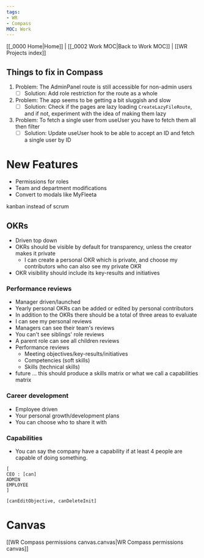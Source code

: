 ```yaml
---
tags:
- WR
- Compass
MOC: Work
---
```

[[_0000 Home|Home]] | [[_0002 Work MOC|Back to Work MOC]] | [[WR Projects index]]
## Things to fix in Compass

1. Problem: The AdminPanel route is still accessible for non-admin users
	- [ ] Solution: Add role restriction for the route as a whole
2. Problem: The app seems to be getting a bit sluggish and slow
	- [ ] Solution: Check if the pages are lazy loading `CreateLazyFileRoute`, and if not, experiment with the idea of making them lazy
3. Problem: To fetch a single user from useUser you have to fetch them all then filter
	- [ ] Solution: Update useUser hook to be able to accept an ID and fetch a single user by ID
# New Features
- Permissions for roles
- Team and department modifications
- Convert to modals like MyFleeta

kanban instead of scrum
## OKRs
- Driven top down
- OKRs should be visible by default for transparency, unless the creator makes it private
	- I can create a personal OKR which is private, and choose my contributors who can also see my private OKR
- OKR visibility should include its key-results and initiatives
### Performance reviews
- Manager driven/launched
- Yearly personal OKRs can be added or edited by personal contributors
- In addition to the OKRs there should be a total of three areas to evaluate
- I can see my personal reviews
- Managers can see their team's reviews
- You can't see siblings' role reviews
- A parent role can see all children reviews
- Performance reviews
	- Meeting objectives/key-results/initiatives
	- Competencies (soft skills) 
	- Skills (technical skills)
- future ... this should produce a skills matrix or what we call a capabilities matrix
### Career development
- Employee driven
- Your personal growth/development plans
- You can choose who to share it with
### Capabilities
- You can say the company have a capability if at least 4 people are capable of doing something.


```
[
CEO : [can]
ADMIN
EMPLOYEE
]
```

```
[canEditObjective, canDeleteInit]
```
# Canvas
[[WR Compass permissions canvas.canvas|WR Compass permissions canvas]]